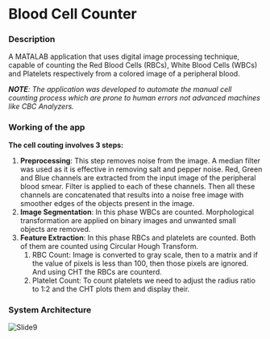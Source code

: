 # Blood Cell Counter

### Description
A MATALAB application that uses digital image processing technique, capable of counting the Red Blood
Cells (RBCs), White Blood Cells (WBCs) and Platelets respectively from a colored image of a peripheral blood.

_**NOTE**: The application was developed to automate the manual cell counting process which are prone to human errors not advanced machines like CBC Analyzers._

### Working of the app
**The cell couting involves 3 steps:** 
1. **Preprocessing**: This step removes noise from the image. A median filter was used as it is effective in removing salt and pepper noise.
   Red, Green and Blue channels are extracted from the input image of the peripheral blood smear. Filter is applied to each of these channels. Then all these channels are 
   concatenated that results into a noise free image with smoother edges of the objects present in the image. 
2. **Image Segmentation**: In this phase WBCs are counted. Morphological transformation are applied on binary images and unwanted small objects are removed.  
3. **Feature Extraction**: In this phase RBCs and platelets are counted. Both of them are counted using Circular Hough Transform. 
   1. RBC Count: Image is converted to gray scale, then to a matrix and if the value of pixels is less than 100, then those pixels are ignored. And using CHT the RBCs are               counterd.
   2. Platelet Count: To count platelets we need to adjust the radius ratio to 1:2 and the CHT plots them and display their. 
   
### System Architecture
![Slide9](https://user-images.githubusercontent.com/83666636/120933429-c4829700-c717-11eb-98fc-2e9ecfc972eb.jpg)
